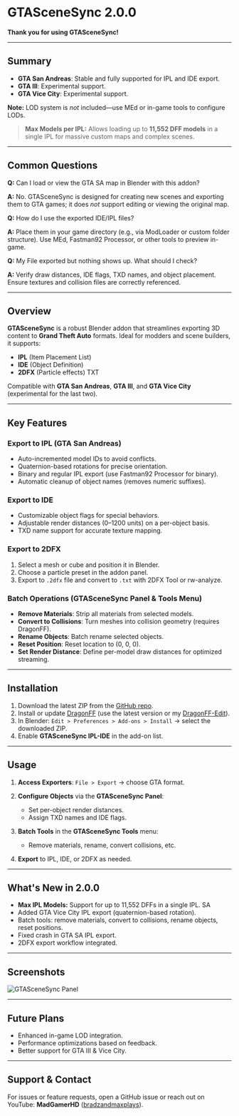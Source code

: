 # GTASceneSync 2.0.0

**Thank you for using GTASceneSync!**

---

## Summary

* **GTA San Andreas**: Stable and fully supported for IPL and IDE export.
* **GTA III**: Experimental support.
* **GTA Vice City**: Experimental support.

**Note:** LOD system is *not* included—use MEd or in-game tools to configure LODs.

> **Max Models per IPL:** Allows loading up to **11,552 DFF models** in a single IPL for massive custom maps and complex scenes.

---

## Common Questions

**Q:** Can I load or view the GTA SA map in Blender with this addon?

**A:** No. GTASceneSync is designed for creating new scenes and exporting them to GTA games; it does *not* support editing or viewing the original map.

**Q:** How do I use the exported IDE/IPL files?

**A:** Place them in your game directory (e.g., via ModLoader or custom folder structure). Use MEd, Fastman92 Processor, or other tools to preview in-game.

**Q:** My File exported but nothing shows up. What should I check?

**A:** Verify draw distances, IDE flags, TXD names, and object placement. Ensure textures and collision files are correctly referenced.

---

## Overview

**GTASceneSync** is a robust Blender addon that streamlines exporting 3D content to **Grand Theft Auto** formats. Ideal for modders and scene builders, it supports:

* **IPL** (Item Placement List)
* **IDE** (Object Definition)
* **2DFX** (Particle effects) TXT

Compatible with **GTA San Andreas**, **GTA III**, and **GTA Vice City** (experimental for the last two).

---

## Key Features

### Export to IPL (GTA San Andreas)

* Auto-incremented model IDs to avoid conflicts.
* Quaternion-based rotations for precise orientation.
* Binary and regular IPL export (use Fastman92 Processor for binary).
* Automatic cleanup of object names (removes numeric suffixes).

### Export to IDE

* Customizable object flags for special behaviors.
* Adjustable render distances (0–1200 units) on a per-object basis.
* TXD name support for accurate texture mapping.

### Export to 2DFX

1. Select a mesh or cube and position it in Blender.
2. Choose a particle preset in the addon panel.
3. Export to `.2dfx` file and convert to `.txt` with 2DFX Tool or rw-analyze.

### Batch Operations (GTASceneSync Panel & Tools Menu)

* **Remove Materials**: Strip all materials from selected models.
* **Convert to Collisions**: Turn meshes into collision geometry (requires DragonFF).
* **Rename Objects**: Batch rename selected objects.
* **Reset Position**: Reset location to (0, 0, 0).
* **Set Render Distance**: Define per-model draw distances for optimized streaming.

---

## Installation

1. Download the latest ZIP from the [GitHub repo](https://github.com/MadGamerHD/GTAScenesync/archive/refs/heads/main.zip).
2. Install or update [DragonFF](https://github.com/Parik27/DragonFF) (use the latest version or my [DragonFF-Edit](https://github.com/MadGamerHD/DragonFF-Edit)).
3. In Blender: `Edit > Preferences > Add-ons > Install` → select the downloaded ZIP.
4. Enable **GTASceneSync IPL-IDE** in the add-on list.

---

## Usage

1. **Access Exporters**: `File > Export` → choose GTA format.
2. **Configure Objects** via the **GTASceneSync Panel**:

   * Set per-object render distances.
   * Assign TXD names and IDE flags.
3. **Batch Tools** in the **GTASceneSync Tools** menu:

   * Remove materials, rename, convert collisions, etc.
4. **Export** to IPL, IDE, or 2DFX as needed.

---

## What's New in 2.0.0

* **Max IPL Models:** Support for up to 11,552 DFFs in a single IPL. SA
* Added GTA Vice City IPL export (quaternion-based rotation).
* Batch tools: remove materials, convert to collisions, rename objects, reset positions.
* Fixed crash in GTA SA IPL export.
* 2DFX export workflow integrated.

---

## Screenshots

![GTASceneSync Panel](https://github.com/MadGamerHD/GTAScenesync/assets/96cf2f99-d6db-4573-9a14-0c6eaaebaa42)

---

## Future Plans

* Enhanced in-game LOD integration.
* Performance optimizations based on feedback.
* Better support for GTA III & Vice City.

---

## Support & Contact

For issues or feature requests, open a GitHub issue or reach out on YouTube: **MadGamerHD** ([bradzandmaxplays](https://www.youtube.com/@bradzandmaxplays)).
